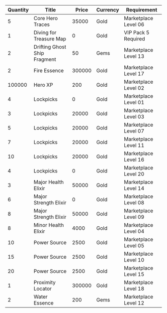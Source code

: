 | Quantity | Title | Price | Currency |  Requirement |
| -------- | ----- | ----- | -------- |  ----------- |
| 5 | Core Hero Traces | 35000 | Gold | Marketplace Level 06 |
| 1 | Diving for Treasure Map | 0 | Gold | VIP Pack 5 Required |
| 2 | Drifting Ghost Ship Fragment | 50 | Gems | Marketplace Level 13 |
| 2 | Fire Essence | 300000 | Gold | Marketplace Level 17 |
| 100000 | Hero XP | 200 | Gold | Marketplace Level 02 |
| 4 | Lockpicks | 0 | Gold | Marketplace Level 01 |
| 3 | Lockpicks | 20000 | Gold | Marketplace Level 03 |
| 5 | Lockpicks | 20000 | Gold | Marketplace Level 07 |
| 7 | Lockpicks | 20000 | Gold | Marketplace Level 11 |
| 10 | Lockpicks | 20000 | Gold | Marketplace Level 16 |
| 4 | Lockpicks | 0 | Gold | Marketplace Level 20 |
| 3 | Major Health Elixir | 50000 | Gold | Marketplace Level 14 |
| 6 | Major Strength Elixir | 0 | Gold | Marketplace Level 08 |
| 8 | Major Strength Elixir | 50000 | Gold | Marketplace Level 09 |
| 8 | Minor Health Elixir | 4000 | Gold | Marketplace Level 04 |
| 10 | Power Source | 2500 | Gold | Marketplace Level 05 |
| 15 | Power Source | 2500 | Gold | Marketplace Level 10 |
| 20 | Power Source | 2500 | Gold | Marketplace Level 15 |
| 1 | Proximity Locator | 300000 | Gold | Marketplace Level 18 |
| 2 | Water Essence | 200 | Gems | Marketplace Level 12 |
